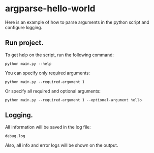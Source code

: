 # argparse-hello-world
Here is an example of how to parse arguments in the python script and configure logging.

## Run project.
To get help on the script, run the following command:
```
python main.py --help
```
You can specify only required arguments:
```
python main.py --required-argument 1
```
Or specify all required and optional arguments:
```
python main.py --required-argument 1 --optional-argument hello
```
## Logging.
All information will be saved in the log file:
```
debug.log
```
Also, all info and error logs will be shown on the output.
